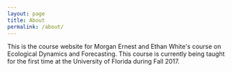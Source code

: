 ```yaml
---
layout: page
title: About
permalink: /about/
---
```


This is the course website for Morgan Ernest and Ethan White's course on
Ecological Dynamics and Forecasting. This course is currently being taught for
the first time at the University of Florida during Fall 2017.
